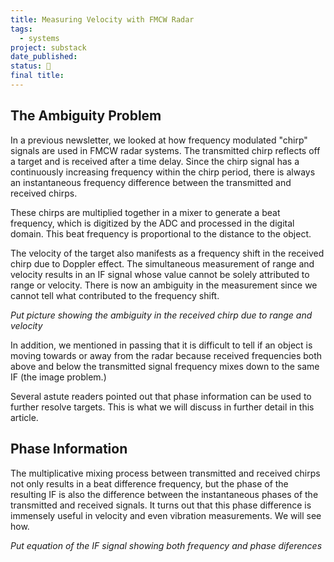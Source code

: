 ```yaml
---
title: Measuring Velocity with FMCW Radar
tags:
  - systems
project: substack
date_published: 
status: 🚧
final title:
---
```

## The Ambiguity Problem

In a previous newsletter, we looked at how frequency modulated "chirp" signals are used in FMCW radar systems. The transmitted chirp reflects off a target and is received after a time delay. Since the chirp signal has a continuously increasing frequency within the chirp period, there is always an instantaneous frequency difference between the transmitted and received chirps. 

These chirps are multiplied together in a mixer to generate a beat frequency, which is digitized by the ADC and processed in the digital domain. This beat frequency is proportional to the distance to the object.

The velocity of the target also manifests as a frequency shift in the received chirp due to Doppler effect. The simultaneous measurement of range and velocity results in an IF signal whose value cannot be solely attributed to range or velocity. There is now an ambiguity in the measurement since we cannot tell what contributed to the frequency shift.

*Put picture showing the ambiguity in the received chirp due to range and velocity*

In addition, we mentioned in passing that it is difficult to tell if an object is moving towards or away from the radar because received frequencies both above and below the transmitted signal frequency mixes down to the same IF (the image problem.)

Several astute readers pointed out that phase information can be used to further resolve targets.  This is what we will discuss in further detail in this article.

## Phase Information

The multiplicative mixing process between transmitted and received chirps not only results in a beat difference frequency, but the phase of the resulting IF is also the difference between the instantaneous phases of the transmitted and received signals. It turns out that this phase difference is immensely useful in velocity and even vibration measurements. We will see how.

*Put equation of the IF signal showing both frequency and phase diferences*



